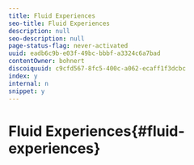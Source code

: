 ```yaml
---
title: Fluid Experiences
seo-title: Fluid Experiences
description: null
seo-description: null
page-status-flag: never-activated
uuid: eadb6c9b-e03f-49bc-bbbf-a3324c6a7bad
contentOwner: bohnert
discoiquuid: c9cfd567-8fc5-400c-a062-ecaff1f3dcbc
index: y
internal: n
snippet: y
---
```


# Fluid Experiences{#fluid-experiences}

